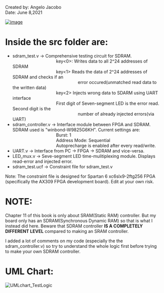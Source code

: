 Created by: Angelo Jacobo   
Date: June 8,2021  

[![image](https://user-images.githubusercontent.com/87559347/126262494-5e1eee40-05a8-47f6-aed7-64bda106569f.png)](https://youtu.be/zBwUQh7jp3s)

# Inside the src folder are:  
* sdram_test.v -> Comprehensive testing circuit for SDRAM.   
&emsp;&emsp;&emsp;&emsp;&emsp;&emsp;&emsp;&emsp;&emsp;&emsp;key<0>: Writes data to all 2^24 addresses of SDRAM  
&emsp;&emsp;&emsp;&emsp;&emsp;&emsp;&emsp;&emsp;&emsp;&emsp;key<1> Reads the data of 2^24 addresses of SDRAM and checks if an   
&emsp;&emsp;&emsp;&emsp;&emsp;&emsp;&emsp;&emsp;&emsp;&emsp;&emsp;&emsp;&emsp;&emsp;&emsp;error occured(unmatched read data to the written data)  
&emsp;&emsp;&emsp;&emsp;&emsp;&emsp;&emsp;&emsp;&emsp;&emsp;key<2> Injects wrong data to SDARM using UART interface  
&emsp;&emsp;&emsp;&emsp;&emsp;&emsp;&emsp;&emsp;&emsp;&emsp;First digit of Seven-segment LED is the error read. Second digit is the  
&emsp;&emsp;&emsp;&emsp;&emsp;&emsp;&emsp;&emsp;&emsp;&emsp;&emsp;&emsp;&emsp;&emsp;&emsp;number of already injected errors(via UART) 		  
* sdram_controller.v -> Interface module between FPGA and SDRAM. SDRAM used is "winbond-W9825G6KH". Current settings are:  
&emsp;&emsp;&emsp;&emsp;&emsp;&emsp;&emsp;&emsp;&emsp;&emsp;Burst: 1  
&emsp;&emsp;&emsp;&emsp;&emsp;&emsp;&emsp;&emsp;&emsp;&emsp;Address Mode: Sequential  
&emsp;&emsp;&emsp;&emsp;&emsp;&emsp;&emsp;&emsp;&emsp;&emsp;Autoprecharge is enabled after every read/write.  
* UART.v -> Interface from PC -> FPGA -> SDRAM and vice-versa.  
* LED_mux.v -> Seve-segment LED time-mulitiplexing module. Displays read-error and injected error.  
* sdram_test.ucf -> Constraint file for sdram_test.v  

Note: The constraint file is designed for Spartan 6 xc6slx9-2ftg256 FPGA (specifically the AX309 FPGA development board). Edit at your own risk.  


# NOTE: 
Chapter 11 of this book is only about SRAM(Static RAM) controller. But my board only has an SDRAM(Synchronous Dynamic RAM) so that is what
I instead did here. Beware that SDRAM controller **IS A COMPLETELY DIFFERENT LEVEL** compared to making an SRAM controller.    

I added a lot of comments on my code (especially the the sdram_controller.v) so try to understand the whole logic first before trying to make your own SDRAM controller.   

# UML Chart:  
![UMLchart_TestLogic](https://user-images.githubusercontent.com/87559347/126262042-581008e8-0190-4b0a-8953-acbaf1f71928.jpg)
